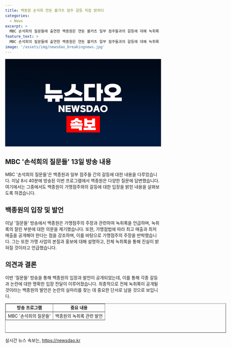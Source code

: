 ```yaml
---
title: 백종원 손석희 연돈 볼가츠 점주 갈등 직접 밝히다
categories:
  - News
excerpt: >
  MBC 손석희의 질문들에 출연한 백종원은 연돈 볼카츠 일부 점주들과의 갈등에 대해 녹취록 공개를 요구하며 의견을 밝혔다. 가맹점주의 주장에 대해 녹취록을 처음부터 끝까지 다 제공하는 것은 어떨까라며 녹취록의 부분적 공개를 비판했고, 가맹점법을 언급하며 상황을 설명했다. 끝으로 가맹 사업하면서 매출을 보장할 수 없다는 입장을 밝혔다.
feature_text: >
  MBC 손석희의 질문들에 출연한 백종원은 연돈 볼카츠 일부 점주들과의 갈등에 대해 녹취록 공개를 요구하며 의견을 밝혔다. 가맹점주의 주장에 대해 녹취록을 처음부터 끝까지 다 제공하는 것은 어떨까라며 녹취록의 부분적 공개를 비판했고, 가맹점법을 언급하며 상황을 설명했다. 끝으로 가맹 사업하면서 매출을 보장할 수 없다는 입장을 밝혔다.
image: '/assets/img/newsdao_breakingnews.jpg'
---
```


<p><img src="/assets/img/newsdao_breakingnews.jpg" alt="koreaapp 속보" /></p>

<h2 data-ke-size="size26">MBC '손석희의 질문들' 13일 방송 내용</h2>

<p data-ke-size="size16">MBC '손석희의 질문들'은 백종원과 일부 점주들 간의 갈등에 대한 내용을 다루었습니다. 이날 8시 40분에 방송된 이번 프로그램에서 백종원은 다양한 질문에 답변했습니다. 여기에서는 그중에서도 백종원이 가맹점주와의 갈등에 대한 입장을 밝힌 내용을 살펴보도록 하겠습니다.</p>

<h2 data-ke-size="size26">백종원의 입장 및 발언</h2>

<p data-ke-size="size16">이날 '질문들' 방송에서 백종원은 가맹점주의 주장과 관련하여 녹취록을 언급하며, 녹취록의 잘린 부분에 대한 의문을 제기했습니다. 또한, 가맹점법에 따라 최고 매출과 최저 매출을 공개해야 한다는 점을 강조하며, 이를 바탕으로 가맹점주의 주장을 반박했습니다. 그는 또한 가맹 사업의 본질과 홍보에 대해 설명하고, 전체 녹취록을 통해 진실이 밝혀질 것이라고 언급했습니다.</p>

<h2 data-ke-size="size26">의견과 결론</h2>

<p data-ke-size="size16">이번 '질문들' 방송을 통해 백종원의 입장과 발언이 공개되었는데, 이를 통해 각종 갈등과 논란에 대한 명확한 입장 전달이 이루어졌습니다. 최종적으로 전체 녹취록이 공개될 것이라는 백종원의 발언은 논란의 실마리를 찾는 데 중요한 단서로 남을 것으로 보입니다.</p>

<table style="width: 714px; height: 95px;" border="1">
<tbody>
<tr>
<td style="text-align: center; height: 17px;"><b>방송 프로그램</b></td>
<td style="text-align: center; height: 17px;"><b>중요 내용</b></td>
</tr>
<tr>
<td style="text-align: center; height: 17px;">MBC '손석희의 질문들'</td>
<td style="text-align: center; height: 17px;">백종원의 녹취록 관련 발언</td>
</tr>
</tbody>
</table>
실시간 뉴스 속보는, <a href="https://newsdao.kr" rel="dofollow">https://newsdao.kr</a>



